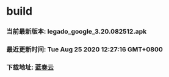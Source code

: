 # build

### 当前最新版本: legado_google_3.20.082512.apk
### 最近更新时间: Tue Aug 25 2020 12:27:16 GMT+0800
### 下载地址: [蓝奏云](https://wwa.lanzous.com/b0d8bblej)
